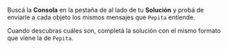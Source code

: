 Buscá la **Consola** en la pestaña de al lado de tu **Solución** y probá de enviarle a cada objeto los mismos mensajes que `Pepita` entiende.

Cuando descubras cuáles son, completá la solución con el mismo formato que viene la de `Pepita`.